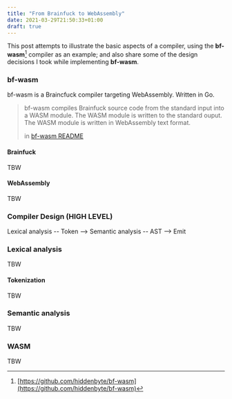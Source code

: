 ```yaml
---
title: "From Brainfuck to WebAssembly"
date: 2021-03-29T21:50:33+01:00
draft: true
---
```


This post attempts to illustrate the basic aspects of a compiler, using the **bf-wasm**[^1] compiler as an example; and also share some of the design decisions I took while implementing **bf-wasm**.

### bf-wasm

bf-wasm is a Braincfuck compiler targeting WebAssembly. Written in Go.

> bf-wasm compiles Brainfuck source code from the standard input into a WASM module. The  WASM module is written to the standard ouput. The WASM module is written in WebAssembly  text format.
>
> in [bf-wasm README](https://github.com/hiddenbyte/bf-wasm/blob/main/README.md "README")

#### Brainfuck
TBW

#### WebAssembly
TBW

### Compiler Design (HIGH LEVEL)
Lexical analysis -- Token --> Semantic analysis -- AST --> Emit

### Lexical analysis
TBW

#### Tokenization
TBW

### Semantic analysis
TBW

### WASM
TBW

[^1]: [https://github.com/hiddenbyte/bf-wasm](https://github.com/hiddenbyte/bf-wasm)